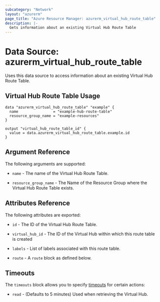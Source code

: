 ```yaml
---
subcategory: "Network"
layout: "azurerm"
page_title: "Azure Resource Manager: azurerm_virtual_hub_route_table"
description: |-
  Gets information about an existing Virtual Hub Route Table
---
```


# Data Source: azurerm_virtual_hub_route_table

Uses this data source to access information about an existing Virtual Hub Route Table.

## Virtual Hub Route Table Usage

```hcl
data "azurerm_virtual_hub_route_table" "example" {
  name                = "example-hub-route-table"
  resource_group_name = "example-resources"
}

output "virtual_hub_route_table_id" {
  value = data.azurerm_virtual_hub_route_table.example.id
}
```

## Argument Reference

The following arguments are supported:

* `name` - The name of the Virtual Hub Route Table.

* `resource_group_name` - The Name of the Resource Group where the Virtual Hub Route Table exists.

## Attributes Reference

The following attributes are exported:

* `id` - The ID of the Virtual Hub Route Table.

* `virtual_hub_id` - The ID of the Virtual Hub within which this route table is created

* `labels` - List of labels associated with this route table.

* `route` - A `route` block as defined below.

## Timeouts

The `timeouts` block allows you to specify [timeouts](https://www.terraform.io/language/resources/syntax#operation-timeouts) for certain actions:

* `read` - (Defaults to 5 minutes) Used when retrieving the Virtual Hub.
